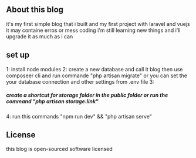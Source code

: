 ## About this blog

it's my first simple blog that i built and my first project with laravel and vuejs 
it may containe erros or mess coding
i'm still learning new things and i'll upgrade it as much as i can

## set up
1: install node modules
2: create a new database and call it blog
then use composeer cli and run commande "php artisan migrate"
or you can set the your database connection and other settings from .env file
3: <h5>create a shortcut for storage folder in the public folder
    or run the command "php artisan storage:link" </h5>
4: run this commands "npm run dev" && "php artisan serve"



## License

this blog is open-sourced software licensed
